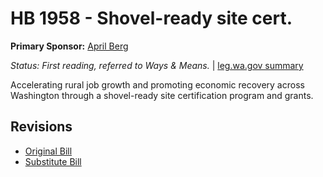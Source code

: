 # HB 1958 - Shovel-ready site cert.
**Primary Sponsor:** [April Berg](/person/leg/april.berg.md)

*Status: First reading, referred to Ways & Means.* | [leg.wa.gov summary](https://app.leg.wa.gov/billsummary?BillNumber=1958&Year=2021)

Accelerating rural job growth and promoting economic recovery across Washington through a shovel-ready site certification program and grants.

## Revisions
* [Original Bill](1/)
* [Substitute Bill](S/)